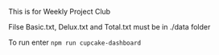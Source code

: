 This is for Weekly Project Club

Filse Basic.txt, Delux.txt and Total.txt must be in ./data folder

To run enter `npm run cupcake-dashboard`